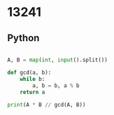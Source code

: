 # 13241

## Python

```python

A, B = map(int, input().split())

def gcd(a, b):
    while b:
        a, b = b, a % b
    return a
    
print(A * B // gcd(A, B))

```
